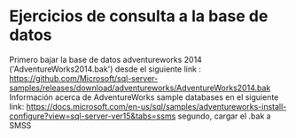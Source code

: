 # Ejercicios de consulta a la base de datos

Primero bajar la base de datos adventureworks 2014 ('AdventureWorks2014.bak') desde el siguiente link : https://github.com/Microsoft/sql-server-samples/releases/download/adventureworks/AdventureWorks2014.bak
Información acerca de AdventureWorks sample databases en el siguiente link: https://docs.microsoft.com/en-us/sql/samples/adventureworks-install-configure?view=sql-server-ver15&tabs=ssms
segundo, cargar el .bak a SMSS
